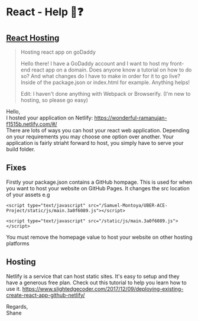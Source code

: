 # React - Help :speech_balloon::question:

## [React Hosting](https://www.reddit.com/r/reactjs/comments/7vipbg/hosting_react_app_on_godaddy/)

>Hosting react app on goDaddy
>
>Hello there! I have a GoDaddy account and I want to host my front-end react app on a domain. Does anyone know a tutorial on how to do so? And what changes do I have to make in order for it to go live? Inside of the package.json or index.html for example. Anything helps!
>
>Edit: I haven't done anything with Webpack or Browserify. (I'm new to hosting, so please go easy)

Hello,<br/>
I hosted your application on Netlify: https://wonderful-ramanujan-f1515b.netlify.com/#/<br/>
There are lots of ways you can host your react web application. Depending on your requirements you may choose one option over another. Your application is fairly striaht forward to host, you simply have to serve your build folder.

## Fixes
Firstly your package.json contains a GitHub hompage. This is used for when you want to host your website on GitHub Pages. It changes the src location of your assets e.g

    <script type="text/javascript" src="/Samuel-Montoya/UBER-ACE-Project/static/js/main.3a0f6089.js"></script>

    <script type="text/javascript" src="/static/js/main.3a0f6089.js"></script>
You must remove the homepage value to host your website on other hosting platforms

## Hosting
Netlify is a service that can host static sites. It's easy to setup and they have a generous free plan. Check out this tutorial to help you learn how to use it. https://www.slightedgecoder.com/2017/12/09/deploying-existing-create-react-app-github-netlify/

Regards,<br/>
Shane
